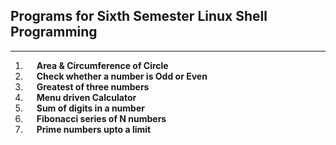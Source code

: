 ## Programs for Sixth Semester Linux Shell Programming

---

01. &emsp; **Area & Circumference of Circle**
02. &emsp; **Check whether a number is Odd or Even**
03. &emsp; **Greatest of three numbers**
04. &emsp; **Menu driven Calculator**
05. &emsp; **Sum of digits in a number**
06. &emsp; **Fibonacci series of N numbers**
07. &emsp; **Prime numbers upto a limit**